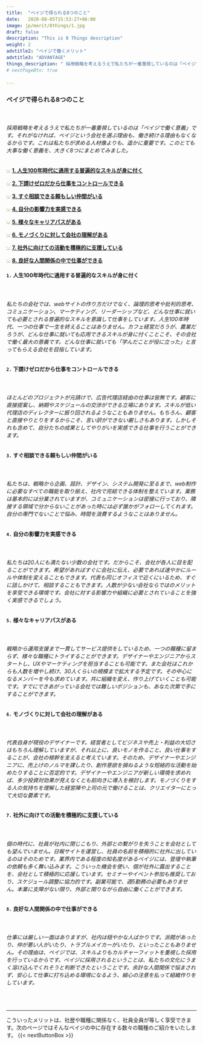 ```yaml
---
title:  "ベイジで得られる8つのこと"
date:   2020-08-05T15:53:27+06:00
image: jp/merit/8things/1.jpg
draft: false
description: "This is 8 Things description"
weight: 2 
advtitle2: "ベイジで働くメリット"
advtitle3: "ADVANTAGE"
things_description: " 採用戦略を考えるうえで私たちが一番重視しているのは「ベイジで働く意義」です。このとても大事な意義を、「ベイジで得られる8つのこと」としてご紹介します。"
# nextPageBtn: true

---
```


### **ベイジで得られる8つのこと**
&nbsp;

###### 採用戦略を考えるうえで私たちが一番重視しているのは「ベイジで働く意義」です。それがなければ、ベイジという会社を選ぶ理由も、働き続ける理由もなくなるからです。これは私たちが求める人材像よりも、遥かに重要です。このとても大事な働く意義を、大きく8つにまとめてみました。

![Image not available](../../ico_arw_page_anchor.gif "Title")  [**1. 人生100年時代に通用する普遍的なスキルが身に付く**](#1-nbsp人生100年時代に通用する普遍的なスキルが身に付く)    

 
![Image not available](../../ico_arw_page_anchor.gif "Title")  [**2. 下請けゼロだから仕事をコントロールできる**](#2-nbsp下請けゼロだから仕事をコントロールできる)   

 
![Image not available](../../ico_arw_page_anchor.gif "Title")  [**3. すぐ相談できる頼もしい仲間がいる**](#3-nbspすぐ相談できる頼もしい仲間がいる)    

 
![Image not available](../../ico_arw_page_anchor.gif "Title")  [**4. 自分の影響力を実感できる**](#4-nbsp自分の影響力を実感できる)    

 
![Image not available](../../ico_arw_page_anchor.gif "Title")  [**5. 様々なキャリアパスがある**](#5-nbsp様々なキャリアパスがある)    

 
![Image not available](../../ico_arw_page_anchor.gif "Title")  [**6. モノづくりに対して会社の理解がある**](#6-nbspモノづくりに対して会社の理解がある)   

 
![Image not available](../../ico_arw_page_anchor.gif "Title")  [**7. 社外に向けての活動を積極的に支援している**](#7-nbsp社外に向けての活動を積極的に支援している)   

 
![Image not available](../../ico_arw_page_anchor.gif "Title")  [**8. 良好な人間関係の中で仕事ができる**](#8-nbsp良好な人間関係の中で仕事ができる)    

#### `1.` **人生100年時代に通用する普遍的なスキルが身に付く**
&nbsp;
###### 私たちの会社では、webサイトの作り方だけでなく、論理的思考や批判的思考、コミュニケーション、マーケティング、リーダーシップなど、どんな仕事に就いても必要とされる普遍的なスキルを意識して仕事をしています。人生100年時代、一つの仕事で一生を終えることはありません。カフェ経営だろうが、農業だろうが、どんな仕事に就いても応用できるスキルが身に付くことこそ、その会社で働く最大の意義です。どんな仕事に就いても「学んだことが役に立った」と言ってもらえる会社を目指しています。   

#### `2.` **下請けゼロだから仕事をコントロールできる**
&nbsp;
###### ほとんどのプロジェクトが元請けで、広告代理店経由の仕事は皆無です。顧客に直接提案し、納期やスケジュールの交渉ができる立場にあります。スキルが低い代理店のディレクターに振り回されるようなこともありません。もちろん、顧客と直接やりとりをするからこそ、言い訳ができない厳しさもあります。しかしそれも含めて、自分たちの成果としてやりがいを実感できる仕事を行うことができます。

#### `3.` **すぐ相談できる頼もしい仲間がいる**
&nbsp;
###### 私たちは、戦略から企画、設計、デザイン、システム開発に至るまで、web制作に必要なすべての職能を取り揃え、社内で完結できる体制を整えています。業務は基本的には分業されていますが、コミュニケーションは密接に行っており、隣接する領域で分からないことがあった時には必ず誰かがフォローしてくれます。自分の専門でないことで悩み、時間を浪費するようなことはありません。

#### `4.` **自分の影響力を実感できる**
&nbsp;
###### 私たちは20人にも満たない少数の会社です。だからこそ、会社が各人に目を配ることができます。希望があればすぐに会社に伝え、必要であれば速やかにルールや体制を変えることもできます。代表も同じオフィスで近くにいるため、すぐに話しかけて、相談することもできます。人数が少ない会社ならではのメリットを享受できる環境です。会社に対する影響力や組織に必要とされていることを強く実感できるでしょう。

#### `5.` **様々なキャリアパスがある**
&nbsp;
###### 戦略から運用支援まで一貫してサービス提供をしているため、一つの職種に留まらず、様々な職種にトライすることができます。デザイナーやエンジニアからスタートし、UXやマーケティングを担当することも可能です。また会社はこれからも人数を増やし続け、30人くらいの規模まで拡大する予定です。その中心になるメンバーを今も求めています。共に組織を変え、作り上げていくことも可能です。すでにできあがっている会社では難しいポジションも、あなた次第で手にすることができます。

#### `6.` **モノづくりに対して会社の理解がある**
&nbsp;
###### 代表自身が現役のデザイナーです。経営者としてビジネスや売上・利益の大切さはもちろん理解していますが、それ以上に、良いモノを作ること、良い仕事をすることが、会社の根幹を支えると考えています。そのため、デザイナーやエンジニアに、売上げのノルマを課したり、創作意欲を損ねるような短絡的な活動を始めたりすることに否定的です。デザイナーやエンジニアが新しい環境を求めれば、多少投資対効果が見えなくとも前向きに導入を検討します。モノづくりをする人の気持ちを理解した経営陣や上司の元で働けることは、クリエイターにとって大切な要素です。

#### `7.` **社外に向けての活動を積極的に支援している**
&nbsp;
###### 個の時代に、社員が社内に閉じこもり、外部との繋がりを失うことを会社としても望んでいません。日報サイトを運営し、社員の名前を積極的に社外に出しているのはそのためです。業界内である程度の知名度があるベイジには、登壇や執筆の依頼も多く舞い込みます。こういった機会を使い、個が社外に露出することを、会社として積極的に応援しています。セミナーやイベント参加も推奨しており、スケジュール調整に協力的です。副業可能で、週5勤務の必要もありません。本業に支障がない限り、外部と関りながら自由に働くことができます。

#### `8.` **良好な人間関係の中で仕事ができる**
&nbsp;
###### 仕事には厳しい一面はありますが、社内は穏やかな人ばかりです。派閥があったり、仲が悪い人がいたり、トラブルメイカーがいたり、といったこともありません。その理由は、ベイジでは、スキルよりもカルチャーフィットを重視した採用を行っているからです。ベイジに採用されるということは、私たちの文化にうまく溶け込んでくれそうと判断できたということです。余計な人間関係で悩まされず、安心して仕事に打ち込める環境になるよう、細心の注意を払って組織作りをしています。
&nbsp;

---   
こういったメリットは、社歴や職種に関係なく、社員全員が等しく享受できます。次のページではそんなベイジの中に存在する数々の職種のご紹介をいたします。
{{< nextButtonBox >}}
